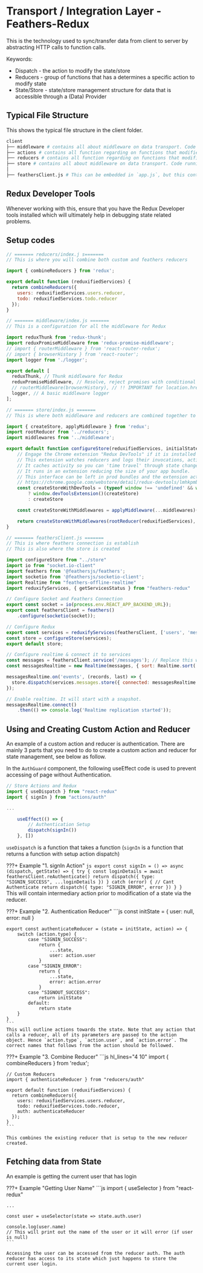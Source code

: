 # Transport / Integration Layer - Feathers-Redux
This is the technology used to sync/transfer data from client to server by abstracting HTTP calls to function calls.

Keywords:

- Dispatch - the action to modify the state/store
- Reducers - group of functions that has a determines a specific action to modify state
- State/Store - state/store management structure for data that is accessible through a (Data) Provider

## Typical File Structure
This shows the typical file structure in the client folder.
```bash
client
├── middleware # contains all about middleware on data transport. Code running before main execution of transport
├── actions # contains all function regarding on functions that modifies the state/store by dispatching a change of state (reducer)
├── reducers # contains all function regarding on functions that modifies the state/store (called by action)
├── store # contains all about middleware on data transport. Code running before main execution of transport (creates store with reducer and middlewares)
│
├── feathersClient.js # This can be embedded in `app.js`, but this contains connection parameters to integrate Feathers with redux
```

## Redux Developer Tools
Whenever working with this, ensure that you have the Redux Developer tools installed which will ultimately help in debugging state related problems.

## Setup codes


```js
// ======= reducers/index.j s=======
// This is where you will combine both custom and feathers reducers

import { combineReducers } from 'redux';

export default function (reduxifiedServices) {
  return combineReducers({
    users: reduxifiedServices.users.reducer,
    todo: reduxifiedServices.todo.reducer
  });
}

// ======= middleware/index.js =======
// This is a configuration for all the middleware for Redux

import reduxThunk from 'redux-thunk';
import reduxPromiseMiddleware from 'redux-promise-middleware';
// import { routerMiddleware } from 'react-router-redux';
// import { browserHistory } from 'react-router';
import logger from './logger';

export default [
  reduxThunk, // Thunk middleware for Redux
  reduxPromiseMiddleware, // Resolve, reject promises with conditional optimistic updates
  // routerMiddleware(browserHistory), // !! IMPORTANT for location.href changes
  logger, // A basic middleware logger
];

// ======= store/index.js =======
// This is where both middleware and reducers are combined together to be created

import { createStore, applyMiddleware } from 'redux';
import rootReducer from '../reducers';
import middlewares from '../middleware';

export default function configureStore(reduxifiedServices, initialState) {
    // Engage the Chrome extension "Redux DevTools" if it is installed on the browser.
    // This extension watches reducers and logs their invocations, actions and changing state.
    // It caches activity so you can 'time travel' through state changes.
    // It runs in an extension reducing the size of your app bundle.
    // This interface can be left in prod bundles and the extension activated in the field as needed.
    // https://chrome.google.com/webstore/detail/redux-devtools/lmhkpmbekcpmknklioeibfkpmmfibljd?utm_source=chrome-app-launcher-info-dialog
    const createStoreWithDevTools = (typeof window !== 'undefined' && window.devToolsExtension)
        ? window.devToolsExtension()(createStore) 
        : createStore

    const createStoreWithMiddlewares = applyMiddleware(...middlewares)(createStoreWithDevTools);

    return createStoreWithMiddlewares(rootReducer(reduxifiedServices), initialState);
}

// ======= feathersClient.js =======
// This is where feathers connection is establish
// This is also where the store is created

import configureStore from "../store"
import io from "socket.io-client"
import feathers from '@feathersjs/feathers';
import socketio from '@feathersjs/socketio-client';
import Realtime from "feathers-offline-realtime"
import reduxifyServices, { getServicesStatus } from "feathers-redux"

// Configure Socket and Feathers Connection
export const socket = io(process.env.REACT_APP_BACKEND_URL});
export const feathersClient = feathers()
    .configure(socketio(socket));

// Configure Redux
export const services = reduxifyServices(feathersClient, ['users', 'message']); // Replace the array with the services name
const store = configureStore(services);
export default store;

// Configure realtime & connect it to services
const messages = feathersClient.service('/messages'); // Replace this with a specific service to configure realtime connection
const messagesRealtime = new Realtime(messages, { sort: Realtime.sort('text') });

messagesRealtime.on('events', (records, last) => {
  store.dispatch(services.messages.store({ connected: messagesRealtime.connected, last, records }));
});

// Enable realtime. It will start with a snapshot.
messagesRealtime.connect()
    .then(() => console.log('Realtime replication started'));
```

## Using and Creating Custom Action and Reducer
An example of a custom action and reducer is authentication. There are mainly 3 parts that you need to do to create a custom action and reducer for state management, see below as follow.

In the `AuthGuard` component, the following useEffect code is used to prevent accessing of page without Authentication.

```js
// Store Actions and Redux
import { useDispatch } from "react-redux"
import { signIn } from "actions/auth"

...

    useEffect(() => {
        // Authentication Setup
        dispatch(signIn())
    }, [])
```
`useDispatch` is a function that takes a function (`signIn` is a function that returns a function with setup action dispatch)

???+ Example "1. signIn Action"
    ```js
    export const signIn = () => async (dispatch, getState) => {
      try {
          const loginDetails = await feathersClient.reAuthenticate()
          return dispatch({
              type: "SIGNIN_SUCCESS",
              ...loginDetails
          })
      }
      catch (error) {
          // Cant Authenticate
          return dispatch({
              type: "SIGNIN_ERROR",
              error
          })
      }
    }
    ```
    This will contain intermediary action prior to modification of a state via the reducer.

???+ Example "2. Authentication Reducer"
    ```js
    const initState = {
      user: null,
      error: null
    }

    export const authenticateReducer = (state = initState, action) => {
        switch (action.type) {
            case "SIGNIN_SUCCESS":
                return {
                    ...state,
                    user: action.user
                }
            case "SIGNIN_ERROR":
                return {
                    ...state,
                    error: action.error
                }
            case "SIGNOUT_SUCCESS":
                return initState
            default:
                return state
        }
    }
    ```
    This will outline actions towards the state. Note that any action that calls a reducer, all of its parameters are passed to the action object. Hence `action.type`, `action.user`, and `action.error`. The correct names that follows from the action should be followed.

???+ Example "3. Combine Reducer"
    ```js hl_lines="4 10"
    import { combineReducers } from 'redux';

    // Custom Reducers
    import { authenticateReducer } from "reducers/auth"

    export default function (reduxifiedServices) {
      return combineReducers({
        users: reduxifiedServices.users.reducer,
        todo: reduxifiedServices.todo.reducer,
        auth: authenticateReducer
      });
    }
    ```

    This combines the existing reducer that is setup to the new reducer created.

## Fetching data from State
An example is getting the current user that has login

???+ Example "Getting User Name"
    ```js
    import { useSelector } from "react-redux"

    ...

    const user = useSelector(state => state.auth.user)

    console.log(user.name)
    // This will print out the name of the user or it will error (if user is null)
    ```

    Accessing the user can be accessed from the reducer auth. The auth reducer has access to its state which just happens to store the current user login.